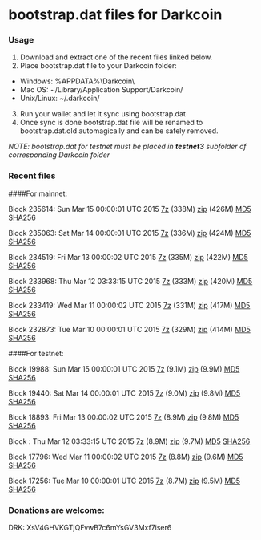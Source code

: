 # bootstrap.dat files for Darkcoin

### Usage

1. Download and extract one of the recent files linked below.
2. Place bootstrap.dat file to your Darkcoin folder:
 - Windows: %APPDATA%\Darkcoin\
 - Mac OS: ~/Library/Application Support/Darkcoin/
 - Unix/Linux: ~/.darkcoin/
3. Run your wallet and let it sync using bootstrap.dat
4. Once sync is done bootstrap.dat file will be renamed to bootstrap.dat.old automagically and can be safely removed.

_NOTE: bootstrap.dat for testnet must be placed in **testnet3** subfolder of corresponding Darkcoin folder_

### Recent files

####For mainnet:

Block 235614: Sun Mar 15 00:00:01 UTC 2015 [7z](https://transfer.sh/mNy6D/bootstrap.dat.20150315.7z) (338M) [zip](https://transfer.sh/SnSqk/bootstrap.dat.20150315.zip) (426M) [MD5](https://transfer.sh/y16ej/md5.txt) [SHA256](https://transfer.sh/X4MzT/sha256.txt)

Block 235063: Sat Mar 14 00:00:01 UTC 2015 [7z](https://transfer.sh/12ScXo/bootstrap.dat.20150314.7z) (336M) [zip](https://transfer.sh/4zFHg/bootstrap.dat.20150314.zip) (424M) [MD5](https://transfer.sh/BRb7d/md5.txt) [SHA256](https://transfer.sh/13pOVd/sha256.txt)

Block 234519: Fri Mar 13 00:00:02 UTC 2015 [7z](https://transfer.sh/mdx4v/bootstrap.dat.20150313.7z) (335M) [zip](https://transfer.sh/LzLMo/bootstrap.dat.20150313.zip) (422M) [MD5](https://transfer.sh/hDFJ5/md5.txt) [SHA256](https://transfer.sh/A7wfZ/sha256.txt)

Block 233968: Thu Mar 12 03:33:15 UTC 2015 [7z](https://transfer.sh/yR3A9/bootstrap.dat.20150312.7z) (333M) [zip](https://transfer.sh/pd226/bootstrap.dat.20150312.zip) (420M) [MD5](https://transfer.sh/sBN5J/md5.txt) [SHA256](https://transfer.sh/xYmAf/sha256.txt)

Block 233419: Wed Mar 11 00:00:02 UTC 2015 [7z](https://transfer.sh/FzDwr/bootstrap.dat.20150311.7z) (331M) [zip](https://transfer.sh/1kruz/bootstrap.dat.20150311.zip) (417M) [MD5](https://transfer.sh/97z4k/md5.txt) [SHA256](https://transfer.sh/1gnOx1/sha256.txt)

Block 232873: Tue Mar 10 00:00:01 UTC 2015 [7z](https://transfer.sh/Q4J98/bootstrap.dat.20150310.7z) (329M) [zip](https://transfer.sh/S8byS/bootstrap.dat.20150310.zip) (414M) [MD5](https://transfer.sh/rhyif/md5.txt) [SHA256](https://transfer.sh/4485c/sha256.txt)

####For testnet:

Block 19988: Sun Mar 15 00:00:01 UTC 2015 [7z](https://transfer.sh/ExR31/bootstrap.dat.20150315.7z) (9.1M) [zip](https://transfer.sh/82kMg/bootstrap.dat.20150315.zip) (9.9M) [MD5](https://transfer.sh/Cyx4O/md5.txt) [SHA256](https://transfer.sh/pRaa4/sha256.txt)

Block 19440: Sat Mar 14 00:00:01 UTC 2015 [7z](https://transfer.sh/UsbLd/bootstrap.dat.20150314.7z) (9.0M) [zip](https://transfer.sh/FVlwU/bootstrap.dat.20150314.zip) (9.8M) [MD5](https://transfer.sh/9Q4RD/md5.txt) [SHA256](https://transfer.sh/15pnE3/sha256.txt)

Block 18893: Fri Mar 13 00:00:02 UTC 2015 [7z](https://transfer.sh/ms8lM/bootstrap.dat.20150313.7z) (8.9M) [zip](https://transfer.sh/EAJpZ/bootstrap.dat.20150313.zip) (9.8M) [MD5](https://transfer.sh/qbdza/md5.txt) [SHA256](https://transfer.sh/Mw7fb/sha256.txt)

Block : Thu Mar 12 03:33:15 UTC 2015 [7z](https://transfer.sh/Oi6VL/bootstrap.dat.20150312.7z) (8.9M) [zip](https://transfer.sh/1rASo/bootstrap.dat.20150312.zip) (9.7M) [MD5](https://transfer.sh/am5bk/md5.txt) [SHA256](https://transfer.sh/47Kw2/sha256.txt)

Block 17796: Wed Mar 11 00:00:02 UTC 2015 [7z](https://transfer.sh/rerBm/bootstrap.dat.20150311.7z) (8.8M) [zip](https://transfer.sh/XOaJ2/bootstrap.dat.20150311.zip) (9.6M) [MD5](https://transfer.sh/18oNM6/md5.txt) [SHA256](https://transfer.sh/mypq4/sha256.txt)

Block 17256: Tue Mar 10 00:00:01 UTC 2015 [7z](https://transfer.sh/6KEmw/bootstrap.dat.20150310.7z) (8.7M) [zip](https://transfer.sh/1cLmlV/bootstrap.dat.20150310.zip) (9.5M) [MD5](https://transfer.sh/11veTp/md5.txt) [SHA256](https://transfer.sh/b4yDj/sha256.txt)

### Donations are welcome:

DRK: XsV4GHVKGTjQFvwB7c6mYsGV3Mxf7iser6
